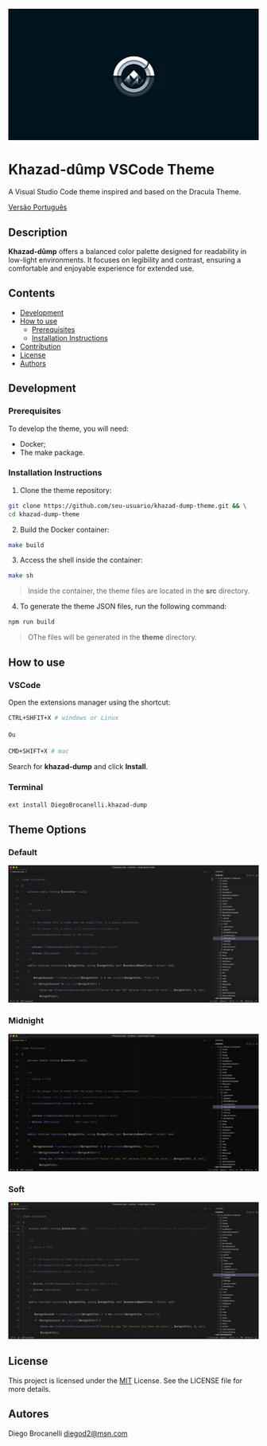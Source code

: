 ![Khazad-dûmp VSCode Theme project banner](/images/Khazad-dump.png)

# Khazad-dûmp VSCode Theme

A Visual Studio Code theme inspired and based on the Dracula Theme.

[Versão Português](README)

## Description

**Khazad-dûmp** offers a balanced color palette designed for readability in low-light environments. It focuses on legibility and contrast, ensuring a comfortable and enjoyable experience for extended use.

## Contents

- [Development](#development)
- [How to use](#how-to-use)
    - [Prerequisites](#prerequisites)
    - [Installation Instructions](#installation-instructions)
- [Contribution](#contribution)
- [License](#license)
- [Authors](#authors)

## Development

### Prerequisites

To develop the theme, you will need:

- Docker;
- The make package.

### Installation Instructions

1. Clone the theme repository:

```bash
git clone https://github.com/seu-usuario/khazad-dump-theme.git && \
cd khazad-dump-theme
```

2. Build the Docker container:

```bash
make build
```

3. Access the shell inside the container:

```bash
make sh
```

> Inside the container, the theme files are located in the **src** directory.

4. To generate the theme JSON files, run the following command:

```bash
npm run build
```

> OThe files will be generated in the **theme** directory.

## How to use

### VSCode

Open the extensions manager using the shortcut:

```bash
CTRL+SHFIT+X # windows or Linux

Ou

CMD+SHIFT+X # mac
```

Search for **khazad-dump** and click **Install**.

### Terminal

```bash
ext install DiegoBrocanelli.khazad-dump
```

## Theme Options

### Default

![Imagem da opção padrão do tema](/images/khazad-dump-vscode.png)

### Midnight

![Imagem da opção midnight do tema](/images/khazad-dump-midnight-vscode.png)

### Soft

![Imagem da opção soft do tema](/images/khazad-dump-soft-vscode.png)

## License

This project is licensed under the [MIT](LICENSE) License. See the LICENSE file for more details.

## Autores

Diego Brocanelli <diegod2@msn.com>